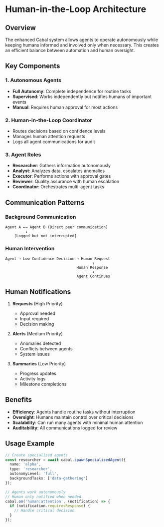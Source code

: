 # Human-in-the-Loop Architecture

## Overview

The enhanced Cabal system allows agents to operate autonomously while keeping humans informed and involved only when necessary. This creates an efficient balance between automation and human oversight.

## Key Components

### 1. Autonomous Agents
- **Full Autonomy**: Complete independence for routine tasks
- **Supervised**: Works independently but notifies humans of important events
- **Manual**: Requires human approval for most actions

### 2. Human-in-the-Loop Coordinator
- Routes decisions based on confidence levels
- Manages human attention requests
- Logs all agent communications for audit

### 3. Agent Roles
- **Researcher**: Gathers information autonomously
- **Analyst**: Analyzes data, escalates anomalies
- **Executor**: Performs actions with approval gates
- **Reviewer**: Quality assurance with human escalation
- **Coordinator**: Orchestrates multi-agent tasks

## Communication Patterns

### Background Communication
```
Agent A ←→ Agent B (Direct peer communication)
         ↓
    [Logged but not interrupted]
```

### Human Intervention
```
Agent → Low Confidence Decision → Human Request
                                       ↓
                                Human Response
                                       ↓
                                Agent Continues
```

## Human Notifications

1. **Requests** (High Priority)
   - Approval needed
   - Input required
   - Decision making

2. **Alerts** (Medium Priority)
   - Anomalies detected
   - Conflicts between agents
   - System issues

3. **Summaries** (Low Priority)
   - Progress updates
   - Activity logs
   - Milestone completions

## Benefits

- **Efficiency**: Agents handle routine tasks without interruption
- **Oversight**: Humans maintain control over critical decisions
- **Scalability**: Can run many agents with minimal human attention
- **Auditability**: All communications logged for review

## Usage Example

```typescript
// Create specialized agents
const researcher = await cabal.spawnSpecializedAgent({
  name: 'alpha',
  type: 'researcher',
  autonomyLevel: 'full',
  backgroundTasks: ['data-gathering']
});

// Agents work autonomously
// Human only notified when needed
cabal.on('human:attention', (notification) => {
  if (notification.requiresResponse) {
    // Handle critical decision
  }
});
```